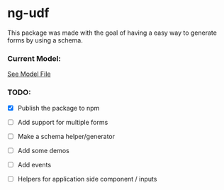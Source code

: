 # ng-udf

This package was made with the goal of having a easy way to generate
forms by using a schema.

### Current Model:
[See Model File](https://github.com/adam-dorin/ng-udf/blob/master/projects/ng-udf/src/lib/ng-udf.model.ts)

### TODO:
* [x] Publish the package to npm
* [ ] Add support for multiple forms
* [ ] Make a schema helper/generator
* [ ] Add some demos
* [ ] Add events
* [ ] Helpers for application side component / inputs

